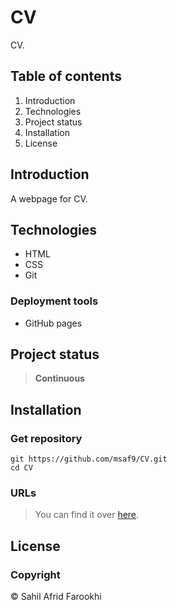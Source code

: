 # CV
CV.

## Table of contents
1. Introduction
2. Technologies
3. Project status
4. Installation
5. License

## Introduction
A webpage for CV.

## Technologies
- HTML
- CSS
- Git

### Deployment tools
- GitHub pages

## Project status
> **Continuous**

## Installation
### Get repository
```git
git https://github.com/msaf9/CV.git
cd CV
```

### URLs
> You can find it over [here](https://msaf9.github.io/CV/ "CV").

## License
### Copyright
© Sahil Afrid Farookhi
